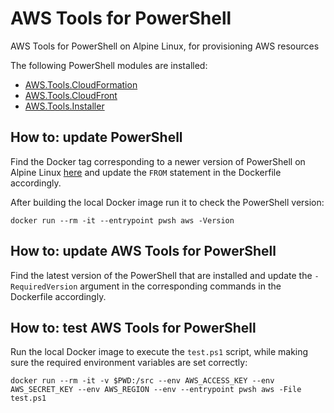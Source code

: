 # AWS Tools for PowerShell

AWS Tools for PowerShell on Alpine Linux, for provisioning AWS resources

The following PowerShell modules are installed:

- [AWS.Tools.CloudFormation](https://www.powershellgallery.com/packages/AWS.Tools.CloudFormation)
- [AWS.Tools.CloudFront](https://www.powershellgallery.com/packages/AWS.Tools.CloudFront)
- [AWS.Tools.Installer](https://www.powershellgallery.com/packages/AWS.Tools.Installer)

## How to: update PowerShell

Find the Docker tag corresponding to a newer version of PowerShell on Alpine 
Linux [here](https://hub.docker.com/_/microsoft-powershell) and update the 
`FROM` statement in the Dockerfile accordingly.

After building the local Docker image run it to check the PowerShell version:

```
docker run --rm -it --entrypoint pwsh aws -Version
```

## How to: update AWS Tools for PowerShell

Find the latest version of the PowerShell that are installed and update the 
 `-RequiredVersion` argument in the corresponding commands in the Dockerfile 
 accordingly.

## How to: test AWS Tools for PowerShell

Run the local Docker image to execute the `test.ps1` script, while making sure 
the required environment variables are set correctly:

```
docker run --rm -it -v $PWD:/src --env AWS_ACCESS_KEY --env AWS_SECRET_KEY --env AWS_REGION --env --entrypoint pwsh aws -File test.ps1
```
